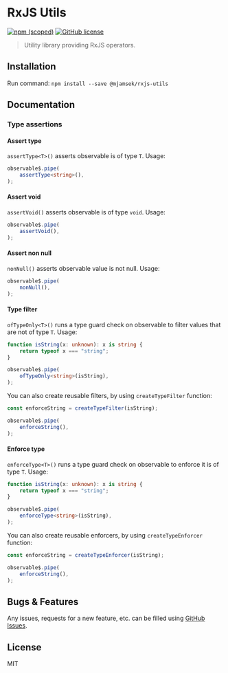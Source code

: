 # RxJS Utils
[![npm (scoped)](https://img.shields.io/npm/v/@mjamsek/rxjs-utils)](https://www.npmjs.com/package/@mjamsek/rxjs-utils)
[![GitHub license](https://img.shields.io/github/license/Jamsek-m/prog-lib-rxjs)](https://github.com/Jamsek-m/prog-lib-rxjs/blob/master/LICENSE)
> Utility library providing RxJS operators.

## Installation

Run command: `npm install --save @mjamsek/rxjs-utils`

## Documentation

### Type assertions

#### Assert type

`assertType<T>()` asserts observable is of type `T`. Usage:

```typescript
observable$.pipe(
    assertType<string>(),
);
```

#### Assert void

`assertVoid()` asserts observable is of type `void`. Usage:

```typescript
observable$.pipe(
    assertVoid(),
);
```

#### Assert non null

`nonNull()` asserts observable value is not null. Usage: 

```typescript
observable$.pipe(
    nonNull(),
);
```

#### Type filter

`ofTypeOnly<T>()` runs a type guard check on observable to filter values that are not of type `T`. Usage:

```typescript
function isString(x: unknown): x is string {
    return typeof x === "string";
}

observable$.pipe(
    ofTypeOnly<string>(isString),
);
```

You can also create reusable filters, by using `createTypeFilter` function:

```typescript
const enforceString = createTypeFilter(isString);

observable$.pipe(
    enforceString(),
);
```
 
#### Enforce type

`enforceType<T>()` runs a type guard check on observable to enforce it is of type `T`. Usage:

```typescript
function isString(x: unknown): x is string {
    return typeof x === "string";
}

observable$.pipe(
    enforceType<string>(isString),
);
```

You can also create reusable enforcers, by using `createTypeEnforcer` function:

```typescript
const enforceString = createTypeEnforcer(isString);

observable$.pipe(
    enforceString(),
);
```

## Bugs & Features

Any issues, requests for a new feature, etc. can be filled using [GitHub Issues](https://github.com/Jamsek-m/prog-lib-rxjs/issues).

## License

MIT
